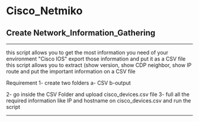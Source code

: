 # Cisco_Netmiko

## Create Network_Information_Gathering
---------------------------------------
this script allows you to get the most information you need of your environment "Cisco IOS" export those information and put it as a CSV file 
this script allows you to extract (show version, show CDP neighbor, show IP route and put the important information on a CSV file

Requirement 
1- create two folders 
   a- CSV
   b-output

2- go inside the CSV Folder and upload cisco_devices.csv file 
3- full all the required information like IP and hostname on cisco_devices.csv and run the script



-------------------------------------------------------------------------------------------------------------------------------------------
